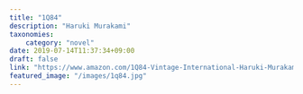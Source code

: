 ```yaml
---
title: "1Q84"
description: "Haruki Murakami"
taxonomies:
    category: "novel"
date: 2019-07-14T11:37:34+09:00
draft: false
link: "https://www.amazon.com/1Q84-Vintage-International-Haruki-Murakami/dp/0307476464"
featured_image: "/images/1q84.jpg"
---
```


